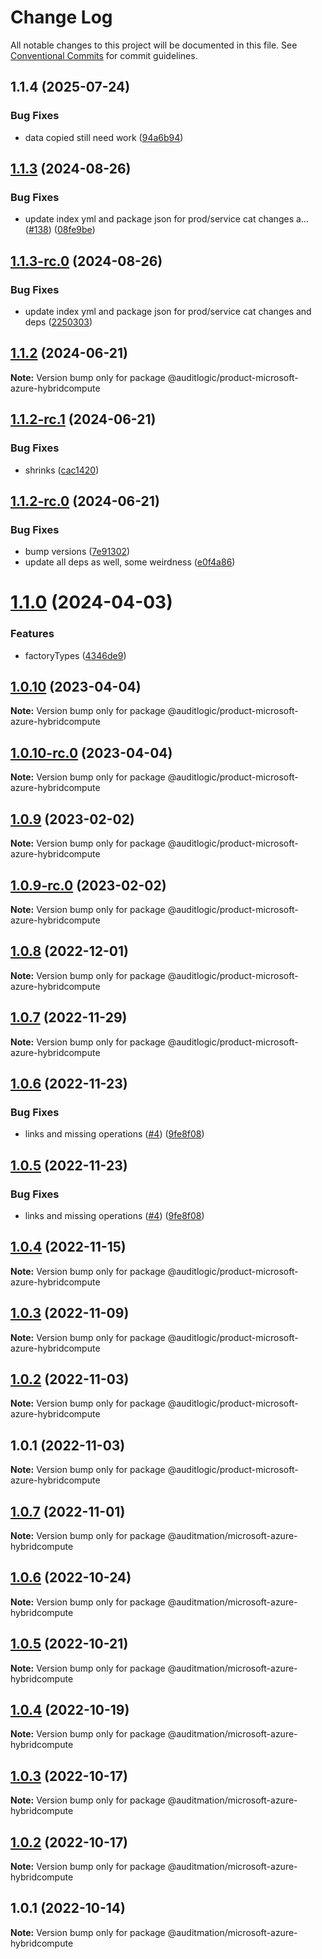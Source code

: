 # Change Log

All notable changes to this project will be documented in this file.
See [Conventional Commits](https://conventionalcommits.org) for commit guidelines.

## 1.1.4 (2025-07-24)


### Bug Fixes

* data copied still need work ([94a6b94](https://github.com/zerobias-org/product/commit/94a6b942fb0516367548599d739529536132755a))





## [1.1.3](https://github.com/auditlogic/product/compare/@auditlogic/product-microsoft-azure-hybridcompute@1.1.2...@auditlogic/product-microsoft-azure-hybridcompute@1.1.3) (2024-08-26)


### Bug Fixes

* update index yml and package json for prod/service cat changes a… ([#138](https://github.com/auditlogic/product/issues/138)) ([08fe9be](https://github.com/auditlogic/product/commit/08fe9beb1c8457462a19bc69caa02e6212d97e1a))





## [1.1.3-rc.0](https://github.com/auditlogic/product/compare/@auditlogic/product-microsoft-azure-hybridcompute@1.1.2...@auditlogic/product-microsoft-azure-hybridcompute@1.1.3-rc.0) (2024-08-26)


### Bug Fixes

* update index yml and package json for prod/service cat changes and deps ([2250303](https://github.com/auditlogic/product/commit/225030363a363608240135b7ebed386b28f01e4b))





## [1.1.2](https://github.com/auditlogic/product/compare/@auditlogic/product-microsoft-azure-hybridcompute@1.1.2-rc.1...@auditlogic/product-microsoft-azure-hybridcompute@1.1.2) (2024-06-21)

**Note:** Version bump only for package @auditlogic/product-microsoft-azure-hybridcompute





## [1.1.2-rc.1](https://github.com/auditlogic/product/compare/@auditlogic/product-microsoft-azure-hybridcompute@1.1.2-rc.0...@auditlogic/product-microsoft-azure-hybridcompute@1.1.2-rc.1) (2024-06-21)


### Bug Fixes

* shrinks ([cac1420](https://github.com/auditlogic/product/commit/cac14200fefcd8183ab69fe89a47bd3f70f563e9))





## [1.1.2-rc.0](https://github.com/auditlogic/product/compare/@auditlogic/product-microsoft-azure-hybridcompute@1.1.0...@auditlogic/product-microsoft-azure-hybridcompute@1.1.2-rc.0) (2024-06-21)


### Bug Fixes

* bump versions ([7e91302](https://github.com/auditlogic/product/commit/7e913023b8b312150ed7762c32fbbe616be71de5))
* update all deps as well, some weirdness ([e0f4a86](https://github.com/auditlogic/product/commit/e0f4a864714e2d3de6bbf3da014d5312fe53be2f))





# [1.1.0](https://github.com/auditlogic/product/compare/@auditlogic/product-microsoft-azure-hybridcompute@1.0.10...@auditlogic/product-microsoft-azure-hybridcompute@1.1.0) (2024-04-03)


### Features

* factoryTypes ([4346de9](https://github.com/auditlogic/product/commit/4346de92693aee892fccf725338ffc7b80ab182b))





## [1.0.10](https://github.com/auditlogic/product/compare/@auditlogic/product-microsoft-azure-hybridcompute@1.0.9...@auditlogic/product-microsoft-azure-hybridcompute@1.0.10) (2023-04-04)

**Note:** Version bump only for package @auditlogic/product-microsoft-azure-hybridcompute





## [1.0.10-rc.0](https://github.com/auditlogic/product/compare/@auditlogic/product-microsoft-azure-hybridcompute@1.0.9...@auditlogic/product-microsoft-azure-hybridcompute@1.0.10-rc.0) (2023-04-04)

**Note:** Version bump only for package @auditlogic/product-microsoft-azure-hybridcompute





## [1.0.9](https://github.com/auditlogic/product/compare/@auditlogic/product-microsoft-azure-hybridcompute@1.0.8...@auditlogic/product-microsoft-azure-hybridcompute@1.0.9) (2023-02-02)

**Note:** Version bump only for package @auditlogic/product-microsoft-azure-hybridcompute





## [1.0.9-rc.0](https://github.com/auditlogic/product/compare/@auditlogic/product-microsoft-azure-hybridcompute@1.0.8...@auditlogic/product-microsoft-azure-hybridcompute@1.0.9-rc.0) (2023-02-02)

**Note:** Version bump only for package @auditlogic/product-microsoft-azure-hybridcompute





## [1.0.8](https://github.com/auditlogic/product/compare/@auditlogic/product-microsoft-azure-hybridcompute@1.0.7...@auditlogic/product-microsoft-azure-hybridcompute@1.0.8) (2022-12-01)

**Note:** Version bump only for package @auditlogic/product-microsoft-azure-hybridcompute





## [1.0.7](https://github.com/auditlogic/product/compare/@auditlogic/product-microsoft-azure-hybridcompute@1.0.6...@auditlogic/product-microsoft-azure-hybridcompute@1.0.7) (2022-11-29)

**Note:** Version bump only for package @auditlogic/product-microsoft-azure-hybridcompute





## [1.0.6](https://github.com/auditlogic/product/compare/@auditlogic/product-microsoft-azure-hybridcompute@1.0.4...@auditlogic/product-microsoft-azure-hybridcompute@1.0.6) (2022-11-23)


### Bug Fixes

* links and missing operations ([#4](https://github.com/auditlogic/product/issues/4)) ([9fe8f08](https://github.com/auditlogic/product/commit/9fe8f08fe7c57fdb79f991ac35bd6ac2e7dcad38))





## [1.0.5](https://github.com/auditlogic/product/compare/@auditlogic/product-microsoft-azure-hybridcompute@1.0.4...@auditlogic/product-microsoft-azure-hybridcompute@1.0.5) (2022-11-23)


### Bug Fixes

* links and missing operations ([#4](https://github.com/auditlogic/product/issues/4)) ([9fe8f08](https://github.com/auditlogic/product/commit/9fe8f08fe7c57fdb79f991ac35bd6ac2e7dcad38))





## [1.0.4](https://github.com/auditlogic/product/compare/@auditlogic/product-microsoft-azure-hybridcompute@1.0.3...@auditlogic/product-microsoft-azure-hybridcompute@1.0.4) (2022-11-15)

**Note:** Version bump only for package @auditlogic/product-microsoft-azure-hybridcompute





## [1.0.3](https://github.com/auditlogic/product/compare/@auditlogic/product-microsoft-azure-hybridcompute@1.0.2...@auditlogic/product-microsoft-azure-hybridcompute@1.0.3) (2022-11-09)

**Note:** Version bump only for package @auditlogic/product-microsoft-azure-hybridcompute





## [1.0.2](https://github.com/auditlogic/product/compare/@auditlogic/product-microsoft-azure-hybridcompute@1.0.1...@auditlogic/product-microsoft-azure-hybridcompute@1.0.2) (2022-11-03)

**Note:** Version bump only for package @auditlogic/product-microsoft-azure-hybridcompute





## 1.0.1 (2022-11-03)

**Note:** Version bump only for package @auditlogic/product-microsoft-azure-hybridcompute





## [1.0.7](https://github.com/auditmation/store-content/compare/@auditmation/microsoft-azure-hybridcompute@1.0.6...@auditmation/microsoft-azure-hybridcompute@1.0.7) (2022-11-01)

**Note:** Version bump only for package @auditmation/microsoft-azure-hybridcompute





## [1.0.6](https://github.com/auditmation/store-content/compare/@auditmation/microsoft-azure-hybridcompute@1.0.5...@auditmation/microsoft-azure-hybridcompute@1.0.6) (2022-10-24)

**Note:** Version bump only for package @auditmation/microsoft-azure-hybridcompute





## [1.0.5](https://github.com/auditmation/store-content/compare/@auditmation/microsoft-azure-hybridcompute@1.0.4...@auditmation/microsoft-azure-hybridcompute@1.0.5) (2022-10-21)

**Note:** Version bump only for package @auditmation/microsoft-azure-hybridcompute





## [1.0.4](https://github.com/auditmation/store-content/compare/@auditmation/microsoft-azure-hybridcompute@1.0.3...@auditmation/microsoft-azure-hybridcompute@1.0.4) (2022-10-19)

**Note:** Version bump only for package @auditmation/microsoft-azure-hybridcompute





## [1.0.3](https://github.com/auditmation/store-content/compare/@auditmation/microsoft-azure-hybridcompute@1.0.2...@auditmation/microsoft-azure-hybridcompute@1.0.3) (2022-10-17)

**Note:** Version bump only for package @auditmation/microsoft-azure-hybridcompute





## [1.0.2](https://github.com/auditmation/store-content/compare/@auditmation/microsoft-azure-hybridcompute@1.0.1...@auditmation/microsoft-azure-hybridcompute@1.0.2) (2022-10-17)

**Note:** Version bump only for package @auditmation/microsoft-azure-hybridcompute





## 1.0.1 (2022-10-14)

**Note:** Version bump only for package @auditmation/microsoft-azure-hybridcompute
